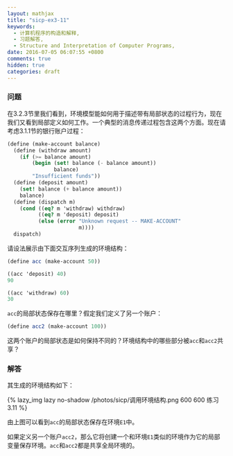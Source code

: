 ```yaml
---
layout: mathjax
title: "sicp-ex3-11"
keywords:
  - 计算机程序的构造和解释,
  - 习题解答,
  - Structure and Interpretation of Computer Programs,
date: 2016-07-05 06:07:55 +0800
comments: true
hidden: true
categories: draft
---
```


### 问题

在3.2.3节里我们看到，环境模型能如何用于描述带有局部状态的过程行为，现在我们又看到局部定义如何工作。一个典型的消息传递过程包含这两个方面。现在请考虑3.1.1节的银行账户过程：

``` scheme
(define (make-account balance)
  (define (withdraw amount)
    (if (>= balance amount)
        (begin (set! balance (- balance amount))
               balance)
        "Insufficient funds"))
  (define (deposit amount)
    (set! balance (+ balance amount))
    balance)
  (define (dispatch m)
    (cond ((eq? m 'withdraw) withdraw)
          ((eq? m 'deposit) deposit)
          (else (error "Unknown request -- MAKE-ACCOUNT"
                       m))))
  dispatch)
```

请设法展示由下面交互序列生成的环境结构：

``` scheme
(define acc (make-account 50))

((acc 'deposit) 40)
90

((acc 'withdraw) 60)
30
```

`acc`的局部状态保存在哪里？假定我们定义了另一个账户：

``` scheme
(define acc2 (make-account 100))
```

这两个账户的局部状态是如何保持不同的？环境结构中的哪些部分被`acc`和`acc2`共享？

### 解答

其生成的环境结构如下：

{% lazy_img lazy no-shadow /photos/sicp/调用环境结构.png 600 600 练习3.11 %}

由上图可以看到`acc`的局部状态保存在环境`E1`中。

如果定义另一个账户`acc2`，那么它将创建一个和环境`E1`类似的环境作为它的局部变量保存环境。`acc`和`acc2`都是共享全局环境的。

